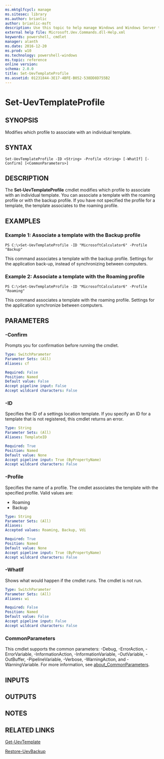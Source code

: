 ```yaml
---
ms.mktglfcycl: manage
ms.sitesec: library
ms.author: brianlic
author: brianlic-msft
description: Use this topic to help manage Windows and Windows Server technologies with Windows PowerShell.
external help file: Microsoft.Uev.Commands.dll-Help.xml
keywords: powershell, cmdlet
manager: alanth
ms.date: 2016-12-20
ms.prod: w10
ms.technology: powershell-windows
ms.topic: reference
online version: 
schema: 2.0.0
title: Set-UevTemplateProfile
ms.assetid: 01231844-3E17-4BFE-B052-538DD8D755B2
---
```


# Set-UevTemplateProfile

## SYNOPSIS
Modifies which profile to associate with an individual template.

## SYNTAX

```
Set-UevTemplateProfile -ID <String> -Profile <String> [-WhatIf] [-Confirm] [<CommonParameters>]
```

## DESCRIPTION
The **Set-UevTemplateProfile** cmdlet modifies which profile to associate with an individual template.
You can associate a template with the roaming profile or with the backup profile.
If you have not specified the profile for a template, the template associates to the roaming profile.

## EXAMPLES

### Example 1: Associate a template with the Backup profile
```
PS C:\>Set-UevTemplateProfile -ID "MicrosoftCalculator6" -Profile "Backup"
```

This command associates a template with the backup profile.
Settings for the application back-up, instead of synchronizing between computers.

### Example 2: Associate a template with the Roaming profile
```
PS C:\>Set-UevTemplateProfile -ID "MicrosoftCalculator6" -Profile "Roaming"
```

This command associates a template with the roaming profile.
Settings for the application synchronize between computers.

## PARAMETERS

### -Confirm
Prompts you for confirmation before running the cmdlet.

```yaml
Type: SwitchParameter
Parameter Sets: (All)
Aliases: cf

Required: False
Position: Named
Default value: False
Accept pipeline input: False
Accept wildcard characters: False
```

### -ID
Specifies the ID of a settings location template.
If you specify an ID for a template that is not registered, this cmdlet returns an error.

```yaml
Type: String
Parameter Sets: (All)
Aliases: TemplateID

Required: True
Position: Named
Default value: None
Accept pipeline input: True (ByPropertyName)
Accept wildcard characters: False
```

### -Profile
Specifies the name of a profile.
The cmdlet associates the template with the specified profile.
Valid values are: 

- Roaming
- Backup

```yaml
Type: String
Parameter Sets: (All)
Aliases: 
Accepted values: Roaming, Backup, Vdi

Required: True
Position: Named
Default value: None
Accept pipeline input: True (ByPropertyName)
Accept wildcard characters: False
```

### -WhatIf
Shows what would happen if the cmdlet runs.
The cmdlet is not run.

```yaml
Type: SwitchParameter
Parameter Sets: (All)
Aliases: wi

Required: False
Position: Named
Default value: False
Accept pipeline input: False
Accept wildcard characters: False
```

### CommonParameters
This cmdlet supports the common parameters: -Debug, -ErrorAction, -ErrorVariable, -InformationAction, -InformationVariable, -OutVariable, -OutBuffer, -PipelineVariable, -Verbose, -WarningAction, and -WarningVariable. For more information, see [about_CommonParameters](http://go.microsoft.com/fwlink/?LinkID=113216).

## INPUTS

## OUTPUTS

## NOTES

## RELATED LINKS

[Get-UevTemplate](./Get-UevTemplate.md)

[Restore-UevBackup](./Restore-UevBackup.md)


